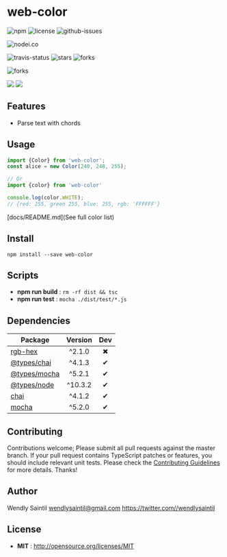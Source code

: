 # web-color

![npm](https://img.shields.io/npm/v/web-color.svg) ![license](https://img.shields.io/npm/l/web-color.svg) ![github-issues](https://img.shields.io/github/issues/web-color.svg)



![nodei.co](https://nodei.co/npm/web-color.png?downloads=true&downloadRank=true&stars=true)

![travis-status](https://img.shields.io/travis/web-color.svg)
![stars](https://img.shields.io/github/stars/web-color.svg)
![forks](https://img.shields.io/github/forks/web-color.svg)

![forks](https://img.shields.io/github/forks/web-color.svg)

![](https://david-dm.org/web-color/status.svg)
![](https://david-dm.org/web-color/dev-status.svg)

## Features

- Parse text with chords

## Usage

```js
import {Color} from 'web-color';
const alice = new Color(240, 248, 255);

// Or
import {color} from 'web-color'

console.log(color.WHITE);
// {red: 255, green 255, blue: 255, rgb: 'FFFFFF'}
```

[docs/README.md](See full color list)
## Install

`npm install --save web-color`

## Scripts

 - **npm run build** : `rm -rf dist && tsc`
 - **npm run test** : `mocha ./dist/test/*.js`

## Dependencies

Package | Version | Dev
--- |:---:|:---:
[rgb-hex](https://www.npmjs.com/package/rgb-hex) | ^2.1.0 | ✖
[@types/chai](https://www.npmjs.com/package/@types/chai) | ^4.1.3 | ✔
[@types/mocha](https://www.npmjs.com/package/@types/mocha) | ^5.2.1 | ✔
[@types/node](https://www.npmjs.com/package/@types/node) | ^10.3.2 | ✔
[chai](https://www.npmjs.com/package/chai) | ^4.1.2 | ✔
[mocha](https://www.npmjs.com/package/mocha) | ^5.2.0 | ✔


## Contributing

Contributions welcome; Please submit all pull requests against the master branch. If your pull request contains TypeScript patches or features, you should include relevant unit tests. Please check the [Contributing Guidelines](contributng.md) for more details. Thanks!

## Author

Wendly Saintil <wendlysaintil@gmail.com> https://twitter.com//wendlysaintil

## License

 - **MIT** : http://opensource.org/licenses/MIT